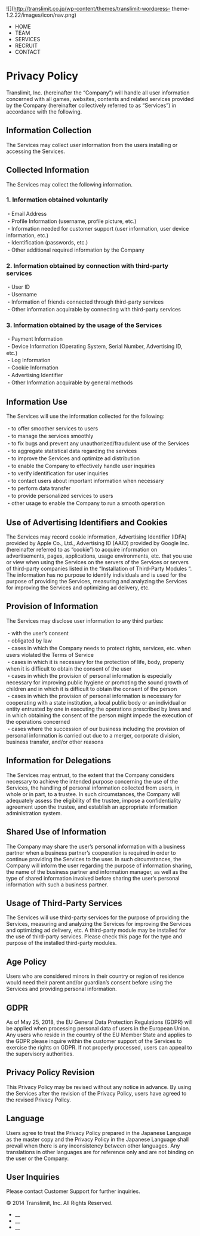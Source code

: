 ![](http://translimit.co.jp/wp-content/themes/translimit-wordpress-
theme-1.2.22/images/icon/nav.png)

  * HOME
  * TEAM
  * SERVICES
  * RECRUIT
  * CONTACT



# Privacy Policy



Translimit, Inc. (hereinafter the “Company”) will handle all user information
concerned with all games, websites, contents and related services provided by
the Company (hereinafter collectively referred to as “Services”) in accordance
with the following.

## Information Collection

The Services may collect user information from the users installing or
accessing the Services.

## Collected Information

The Services may collect the following information.

### 1\. Information obtained voluntarily

・Email Address  
・Profile Information (username, profile picture, etc.)  
・Information needed for customer support (user information, user device
information, etc.)  
・Identification (passwords, etc.)  
・Other additional required information by the Company

### 2\. Information obtained by connection with third-party services

・User ID  
・Username  
・Information of friends connected through third-party services  
・Other information acquirable by connecting with third-party services

### 3\. Information obtained by the usage of the Services

・Payment Information  
・Device Information (Operating System, Serial Number, Advertising ID, etc.)  
・Log Information  
・Cookie Information  
・Advertising Identifier  
・Other Information acquirable by general methods

## Information Use

The Services will use the information collected for the following:

・to offer smoother services to users  
・to manage the services smoothly  
・to fix bugs and prevent any unauthorized/fraudulent use of the Services  
・to aggregate statistical data regarding the services  
・to improve the Services and optimize ad distribution  
・to enable the Company to effectively handle user inquiries  
・to verify identification for user inquiries  
・to contact users about important information when necessary  
・to perform data transfer  
・to provide personalized services to users  
・other usage to enable the Company to run a smooth operation

## Use of Advertising Identifiers and Cookies

The Services may record cookie information, Advertising Identifier (IDFA)
provided by Apple Co., Ltd., Advertising ID (AAID) provided by Google Inc.
(hereinafter referred to as “cookie”) to acquire information on
advertisements, pages, applications, usage environments, etc. that you use or
view when using the Services on the servers of the Services or servers of
third-party companies listed in the “Installation of Third-Party Modules “.
The information has no purpose to identify individuals and is used for the
purpose of providing the Services, measuring and analyzing the Services for
improving the Services and optimizing ad delivery, etc.

## Provision of Information

The Services may disclose user information to any third parties:

・with the user’s consent  
・obligated by law  
・cases in which the Company needs to protect rights, services, etc. when users
violated the Terms of Service  
・cases in which it is necessary for the protection of life, body, property
when it is difficult to obtain the consent of the user  
・cases in which the provision of personal information is especially necessary
for improving public hygiene or promoting the sound growth of children and in
which it is difficult to obtain the consent of the person  
・cases in which the provision of personal information is necessary for
cooperating with a state institution, a local public body or an individual or
entity entrusted by one in executing the operations prescribed by laws and in
which obtaining the consent of the person might impede the execution of the
operations concerned  
・cases where the succession of our business including the provision of
personal information is carried out due to a merger, corporate division,
business transfer, and/or other reasons

## Information for Delegations

The Services may entrust, to the extent that the Company considers necessary
to achieve the intended purpose concerning the use of the Services, the
handling of personal information collected from users, in whole or in part, to
a trustee. In such circumstances, the Company will adequately assess the
eligibility of the trustee, impose a confidentiality agreement upon the
trustee, and establish an appropriate information administration system.

## Shared Use of Information

The Company may share the user’s personal information with a business partner
when a business partner’s cooperation is required in order to continue
providing the Services to the user. In such circumstances, the Company will
inform the user regarding the purpose of information sharing, the name of the
business partner and information manager, as well as the type of shared
information involved before sharing the user’s personal information with such
a business partner.

## Usage of Third-Party Services

The Services will use third-party services for the purpose of providing the
Services, measuring and analyzing the Services for improving the Services and
optimizing ad delivery, etc. A third-party module may be installed for the use
of third-party services. Please check this page for the type and purpose of
the installed third-party modules.

## Age Policy

Users who are considered minors in their country or region of residence would
need their parent and/or guardian’s consent before using the Services and
providing personal information.

## GDPR

As of May 25, 2018, the EU General Data Protection Regulations (GDPR) will be
applied when processing personal data of users in the European Union. Any
users who reside in the country of the EU Member State and applies to the GDPR
please inquire within the customer support of the Services to exercise the
rights on GDPR. If not properly processed, users can appeal to the supervisory
authorities.

## Privacy Policy Revision

This Privacy Policy may be revised without any notice in advance. By using the
Services after the revision of the Privacy Policy, users have agreed to the
revised Privacy Policy.

## Language

Users agree to treat the Privacy Policy prepared in the Japanese Language as
the master copy and the Privacy Policy in the Japanese Language shall prevail
when there is any inconsistency between other languages. Any translations in
other languages are for reference only and are not binding on the user or the
Company.

## User Inquiries

Please contact Customer Support for further inquiries.

© 2014 Translimit, Inc. All Rights Reserved.

  * __
  * __
  * __

